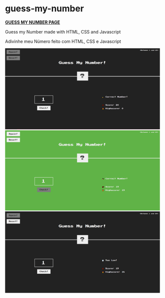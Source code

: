 # guess-my-number
<a href="https://mayckonrebecci.github.io/guess-my-number/"><strong>GUESS MY NUMBER PAGE</strong></a>

Guess my Number made with HTML, CSS and Javascript

Adivinhe meu Número feito com HTML, CSS e Javascript

<img src="img/screenshot1.png">
<img src="img/screenshot2.png">
<img src="img/screenshot3.png">
